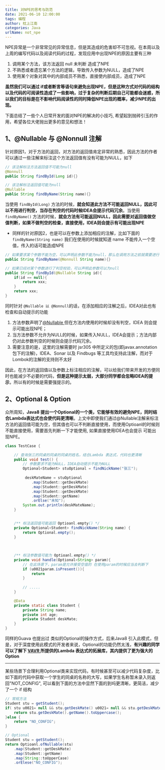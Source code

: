 ```yaml
---
title: 对NPE的思考与防范
date: 2021-06-10 12:00:00
tags: 编程
author: 枕上江南
categories: Java
urlName: not_npe
---
```


NPE异常是一个非常常见的异常信息，但是其造成的危害却不可忽视。在本周以及上周的编写代码以及阅读代码的过程，发现应用中出现NPE的原因主要有三种

1. 调用某个方法，该方法返回 null 未判断 造成了NPE
1. 不熟悉或者遗忘某个方法的逻辑，导致传入参数为NULL，造成了NPE
1. 使用某个对象对其中的内部成员不熟悉，直接使内部成员，造成了NPE

<!--more-->

**虽然我们可以通过 if或者断言等语句来避免出现NPE，但是这种方式对代码的结构以及代码的可阅读性造成了一些影响，过于复杂的判断后期自己可能都会迷惑，所以我们的目标是在不影响代码阅读性的同时降低NPE出现的概率，减少NPE的出现。**

下面总结了一些个人日常开发的面对NPE的解决的小技巧, 希望起到抛砖引玉的作用，希望各位大佬抛出更多的意见和想法！


## 1、@Nullable 与 @Nonnull 注解

针对原因1，对于方法的返回，对方法的返回值肯定非常的熟悉，因此方法的作者可以通过一些注解来标注这个方法返回值有没有可能为NULL，如下

```java
// 该注解标注方法返回值不可能为null
@Nonnull
public String findById(Long id){}

// 该注解标注返回值可能为null
@Nullable
public String findByName(String name){}
```



当使用 `findById(Long)` 方法的时候，**就会知道此方法不可能返回NULL，因此可以不用进行判空，当存在判空的代码时候IDEA会提示代码冗余**。当使用`findByName()` 方法的时候，**就会方法有可能返回NULL，因此需要对返回值做空值判断，如果不做判空的检查，直接使用，IDEA则会提示有可能出现NPE**

- 同样的针对原因2，也是可以在参数上添加相应的注解，比如下面的 `findByName(String name)` 我们在使用的时候就知道 name 不能传入一个空值，传入的话可能造成NPE

```java
// 如果要求某个参数不能为空，可以声明此参数不能为null，那么在调用方法之前就需要进行判空检查
public String findByName(@Nonnull String name){}

// 如果已经对某个参数进行了判空校验，可以声明此参数可以为null
public String findById(@Nullable String id){
	if(id == null){
		return xxx;
	}
    return xxx;
}
```


同时针对 `@Nullable 以 @Nonnull`的话，在添加相应的注解之后，IDEA对此也有检查和自动提示的功能

1. 方法参数声明了[@Nullable ](/Nullable ) 但在方法内使用的时候却没有判空，IDEA 则会提示可能出现NPE；
1. 当方法参数不允许为NULL的时候，如果传入NULL，IDEA会提示；方法内部仍对此参数判空的时候则会提示代码冗余。
1. 需要注意的是，这里的注解需要时 jsr305 中所定义的包(即javax.annotation包下的注解)，IDEA、Sonar 以及 Findbugs 等工具均支持此注解，而对于Lombok的注解的支持则不太好


因此，在方法的返回值以及参数上标注相应的注解，可以给我们带来开发的方便同时也能减少不必要的代码，**但是这种提示太弱，大部分同学都会忽略IDEA的提示**，所以有的时候是需要强提示的。

## 2、Optional & Option
众所周知，**Java8 提出一个Optional的一个类，它能够有效的避免NPE，同时结合Lambda表达式也会使代码更清晰**。上文中即使我们通过@Nullable注解来标注方法的返回值可能为空，但其值也可以不判断直接使用，而使用Optioanl的时候则不能直接使用，需要首先判断一下才能使用, 如果直接使用IDEA也会提示 可能出现NPE。
```java
class TestCase {

    // 查询张三的同桌的同桌的同桌的姓名，结合Lambda 表达式，代码也更清晰
    public void test() {
        // 参数要求不能为NULL，IDEA自动提示不能为NULL
        Optional<Student> stuOptional = findNickName("张三");
        
         deskMateName = stuOptional
            .map(Student::getDeskMate)
            .map(Student::getDeskMate)
            .map(Student::getDeskMate)
            .map(Student::getName)
            .orElse("未知");
        System.out.println(deskMateName);
    }

    
    /** 标注返回值可能返回 Optioanl.empty() */
    private Optional<Student> findNickName(String name) {
        return Optional.empty();
    }
    
    
    
    /** 标注参数值可能为 Optioanl.empty() */
    private void handle(Optional<String> param){
    	// 在此场景下，param是允许接受空值的 在使用param的时候应当去判断下
        if (u0021param.isPresent()){
        	return
        }
        
        // .....
    }

    @Data
    private static class Student {
        private String name;
        private int age;
        private Student deskMate;
    }
}
```

同样的Guava 也提出过 类似的Optional的操作方式，后来Java8 引入此模式，但是，对于深度使用此模式的开发者来说，Optional的功能仍然太浅，**有兴趣的同学可以了解下 **[VAVR ](https://docs.vavr.io/#_option)** 所提供的Lambda 表达式的拓展库，其内提供了更为强大的 Option**

---

某些场景下合理利用Optional类来实现代码，有时候甚至可以减少代码复杂度，比如下面的代码中获取一个学生的同桌的名称的大写，如果学生名称暂未录入则返回"NOT_CONFIG", 可以看到下面的方法中显然下面的到吗更清晰，更简洁，减少了一个 if 结构

```java
// 常规方法
Student stu = getStudent();
if( stu u0021= null && stu.getDeskMate() u0021= null && stu.getDeskMate().getName() u0021= null){
	return stu.getDeskMate().getName().toUppercase();
}else {
	return "NO_CONFIG";
}

// Optional
Student stu = getStudent();
return Optioanl.ofNullable(stu)
    .map(Student::getDeskMate)
    .map(Student::getName)
    .map(String::toUpperCase)
    .orElese("NO_CONFIG");
```

